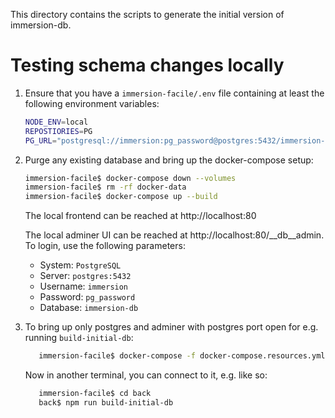 This directory contains the scripts to generate the initial version of immersion-db.

# Testing schema changes locally

1. Ensure that you have a `immersion-facile/.env` file containing at least the following environment variables:

   ```sh
   NODE_ENV=local
   REPOSTIORIES=PG
   PG_URL="postgresql://immersion:pg_password@postgres:5432/immersion-db"
   ```

2. Purge any existing database and bring up the docker-compose setup:

   ```sh
   immersion-facile$ docker-compose down --volumes
   immersion-facile$ rm -rf docker-data
   immersion-facile$ docker-compose up --build
   ```

   The local frontend can be reached at http://localhost:80
   <!-- prettier-ignore -->
   The local adminer UI can be reached at http://localhost:80/__db__admin. To login, use the following parameters:

   - System: `PostgreSQL`
   - Server: `postgres:5432`
   - Username: `immersion`
   - Password: `pg_password`
   - Database: `immersion-db`

3. To bring up only postgres and adminer with postgres port open for e.g. running `build-initial-db`:

   ```sh
      immersion-facile$ docker-compose -f docker-compose.resources.yml up --build
   ```

   Now in another terminal, you can connect to it, e.g. like so:

   ```sh
      immersion-facile$ cd back
      back$ npm run build-initial-db
   ```
